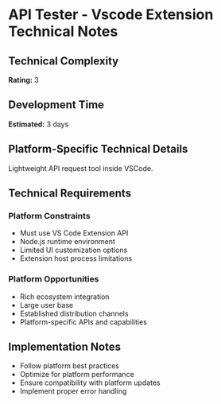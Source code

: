 # API Tester - Vscode Extension Technical Notes

## Technical Complexity
**Rating:** 3

## Development Time
**Estimated:** 3 days

## Platform-Specific Technical Details
Lightweight API request tool inside VSCode.

## Technical Requirements

### Platform Constraints
- Must use VS Code Extension API
- Node.js runtime environment
- Limited UI customization options
- Extension host process limitations

### Platform Opportunities
- Rich ecosystem integration
- Large user base
- Established distribution channels
- Platform-specific APIs and capabilities

## Implementation Notes
- Follow platform best practices
- Optimize for platform performance
- Ensure compatibility with platform updates
- Implement proper error handling
